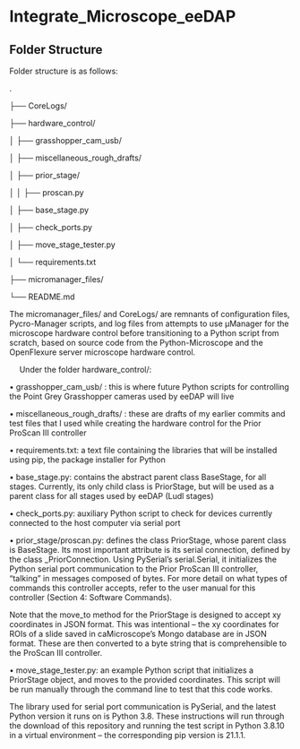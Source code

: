 # Integrate_Microscope_eeDAP

## Folder Structure

Folder structure is as follows:

.

├── CoreLogs/

├── hardware_control/

│   ├── grasshopper_cam_usb/

│   ├── miscellaneous_rough_drafts/

│   ├── prior_stage/

│   │    ├── proscan.py

│   ├── base_stage.py

│   ├── check_ports.py

│   ├── move_stage_tester.py

│   └── requirements.txt

├── micromanager_files/

└── README.md

The micromanager_files/ and CoreLogs/ are remnants of configuration files, Pycro-Manager scripts, and log files from attempts to use µManager for the microscope hardware control before transitioning to a Python script from scratch, based on source code from the Python-Microscope and the OpenFlexure server microscope hardware control.

 
Under the folder hardware_control/:

•	grasshopper_cam_usb/ : this is where future Python scripts for controlling the Point Grey Grasshopper cameras used by eeDAP will live

•	miscellaneous_rough_drafts/ : these are drafts of my earlier commits and test files that I used while creating the hardware control for the Prior ProScan III controller

•	requirements.txt: a text file containing the libraries that will be installed using pip, the package installer for Python

•	base_stage.py: contains the abstract parent class BaseStage, for all stages. Currently, its only child class is PriorStage, but will be used as a parent class for all stages used by eeDAP (Ludl stages)

•	check_ports.py: auxiliary Python script to check for devices currently connected to the host computer via serial port

•	prior_stage/proscan.py: defines the class PriorStage, whose parent class is BaseStage. Its most important attribute is its serial connection, defined by the class _PriorConnection. Using PySerial’s serial.Serial, it initializes the Python serial port communication to the Prior ProScan III controller, “talking” in messages composed of bytes. For more detail on what types of commands this controller accepts, refer to the user manual for this controller (Section 4: Software Commands). 

   Note that the move_to method for the PriorStage is designed to accept xy coordinates in JSON format. This was intentional – the xy coordinates for ROIs of a slide saved in caMicroscope’s Mongo database are in JSON format. These are then converted to a byte string that is comprehensible to the ProScan III controller.

•	move_stage_tester.py: an example Python script that initializes a PriorStage object, and moves to the provided coordinates. This script will be run manually through the command line to test that this code works.


The library used for serial port communication is PySerial, and the latest Python version it runs on is Python 3.8. These instructions will run through the download of this repository and running the test script in Python 3.8.10 in a virtual environment – the corresponding pip version is 21.1.1.